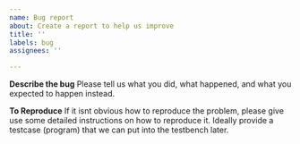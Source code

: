 ```yaml
---
name: Bug report
about: Create a report to help us improve
title: ''
labels: bug
assignees: ''

---
```


**Describe the bug**
Please tell us what you did, what happened, and what you expected to happen instead.

**To Reproduce**
If it isnt obvious how to reproduce the problem, please give use some detailed instructions on how to reproduce it. Ideally provide a testcase (program) that we can put into the testbench later.
